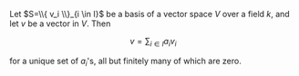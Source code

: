 Let $S=\\{ v_i \\}_{i \in I}$ be a basis of a vector space $V$ over a field $k$, and let $v$ be a vector in $V$. Then

$$
v = \sum_{i \in I} a_i v_i
$$

for a unique set of $a_i$'s, all but finitely many of which are zero.
